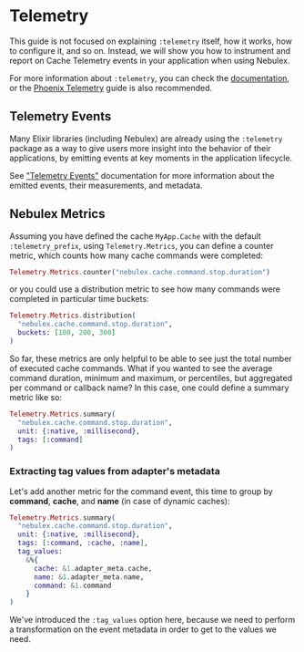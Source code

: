 # Telemetry

This guide is not focused on explaining `:telemetry` itself, how it works, how
to configure it, and so on. Instead, we will show you how to instrument and
report on Cache Telemetry events in your application when using Nebulex.

For more information about `:telemetry`, you can check the
[documentation][telemetry], or the [Phoenix Telemetry][phx_telemetry]
guide is also recommended.

[telemetry]: https://github.com/beam-telemetry/telemetry
[phx_telemetry]: https://hexdocs.pm/phoenix/telemetry.html

## Telemetry Events

Many Elixir libraries (including Nebulex) are already using the `:telemetry`
package as a way to give users more insight into the behavior of their
applications, by emitting events at key moments in the application lifecycle.

See ["Telemetry Events"][nbx_telemetry_events] documentation for more
information about the emitted events, their measurements, and metadata.

[nbx_telemetry_events]: https://hexdocs.pm/nebulex/Nebulex.Cache.html#module-telemetry-events

## Nebulex Metrics

Assuming you have defined the cache `MyApp.Cache` with the default
`:telemetry_prefix`, using `Telemetry.Metrics`, you can define a
counter metric, which counts how many cache commands were completed:

```elixir
Telemetry.Metrics.counter("nebulex.cache.command.stop.duration")
```

or you could use a distribution metric to see how many commands were completed
in particular time buckets:

```elixir
Telemetry.Metrics.distribution(
  "nebulex.cache.command.stop.duration",
  buckets: [100, 200, 300]
)
```

So far, these metrics are only helpful to be able to see just the total number
of executed cache commands. What if you wanted to see the average command
duration, minimum and maximum, or percentiles, but aggregated per command
or callback name? In this case, one could define a summary metric like so:

```elixir
Telemetry.Metrics.summary(
  "nebulex.cache.command.stop.duration",
  unit: {:native, :millisecond},
  tags: [:command]
)
```

### Extracting tag values from adapter's metadata

Let's add another metric for the command event, this time to group by
**command**, **cache**, and **name** (in case of dynamic caches):

```elixir
Telemetry.Metrics.summary(
  "nebulex.cache.command.stop.duration",
  unit: {:native, :millisecond},
  tags: [:command, :cache, :name],
  tag_values:
    &%{
      cache: &1.adapter_meta.cache,
      name: &1.adapter_meta.name,
      command: &1.command
    }
)
```

We've introduced the `:tag_values` option here, because we need to perform a
transformation on the event metadata in order to get to the values we need.
